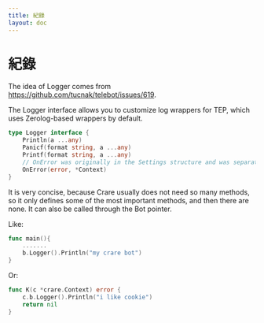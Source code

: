 ```yaml
---
title: 紀錄
layout: doc
---
```


# 紀錄

The idea of Logger comes from https://github.com/tucnak/telebot/issues/619.

The Logger interface allows you to customize log wrappers for TEP, which uses Zerolog-based wrappers by default.

```go
type Logger interface {
	Println(a ...any)
	Panicf(format string, a ...any)
	Printf(format string, a ...any)
    // OnError was originally in the Settings structure and was separated into Logger in v2.
	OnError(error, *Context)
}
```

It is very concise, because Crare usually does not need so many methods, so it only defines some of the most important methods, and then there are none. It can also be called through the Bot pointer.

Like: 
```go
func main(){
    .......
    b.Logger().Println("my crare bot")
}
```

Or:
```go
func K(c *crare.Context) error {
    c.b.Logger().Println("i like cookie")
    return nil
}
```

